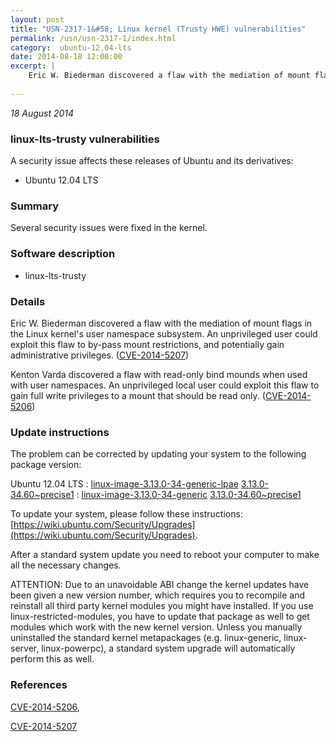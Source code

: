 ```yaml
---
layout: post
title: "USN-2317-1&#58; Linux kernel (Trusty HWE) vulnerabilities"
permalink: /usn/usn-2317-1/index.html
category:  ubuntu-12.04-lts
date: 2014-08-18 12:00:00
excerpt: |
    Eric W. Biederman discovered a flaw with the mediation of mount flags in the Linux kernel&#39;s user namespace subsystem. An unprivileged user could exploit this flaw to by-pass mount restrictions, and potentially gain administrative privileges. ([CVE-2014-5207](http://people.ubuntu.com/~ubuntu-security/cve/CVE-2014-5207))
    
--- 
```

 
 

*18 August 2014*

### linux-lts-trusty vulnerabilities

A security issue affects these releases of Ubuntu and its derivatives:

* Ubuntu 12.04 LTS

### Summary

Several security issues were fixed in the kernel. 

### Software description

* linux-lts-trusty 

### Details

Eric W. Biederman discovered a flaw with the mediation of mount flags in the Linux kernel&#39;s user namespace subsystem. An unprivileged user could exploit this flaw to by-pass mount restrictions, and potentially gain administrative privileges. ([CVE-2014-5207](http://people.ubuntu.com/~ubuntu-security/cve/CVE-2014-5207))

Kenton Varda discovered a flaw with read-only bind mounds when used with user namespaces. An unprivileged local user could exploit this flaw to gain full write privileges to a mount that should be read only. ([CVE-2014-5206](http://people.ubuntu.com/~ubuntu-security/cve/CVE-2014-5206)) 

### Update instructions

The problem can be corrected by updating your system to the following package version:

Ubuntu 12.04 LTS
 : [linux-image-3.13.0-34-generic-lpae](https://launchpad.net/ubuntu/+source/linux-lts-trusty) <span> [3.13.0-34.60~precise1](https://launchpad.net/ubuntu/+source/linux-lts-trusty/3.13.0-34.60~precise1) </span> 
 : [linux-image-3.13.0-34-generic](https://launchpad.net/ubuntu/+source/linux-lts-trusty) <span> [3.13.0-34.60~precise1](https://launchpad.net/ubuntu/+source/linux-lts-trusty/3.13.0-34.60~precise1) </span> 

To update your system, please follow these instructions: [https://wiki.ubuntu.com/Security/Upgrades](https://wiki.ubuntu.com/Security/Upgrades).

After a standard system update you need to reboot your computer to make all the necessary changes.

ATTENTION: Due to an unavoidable ABI change the kernel updates have been given a new version number, which requires you to recompile and reinstall all third party kernel modules you might have installed. If you use linux-restricted-modules, you have to update that package as well to get modules which work with the new kernel version. Unless you manually uninstalled the standard kernel metapackages (e.g. linux-generic, linux-server, linux-powerpc), a standard system upgrade will automatically perform this as well. 

### References

 
 [CVE-2014-5206](http://people.ubuntu.com/~ubuntu-security/cve/CVE-2014-5206), 

 [CVE-2014-5207](http://people.ubuntu.com/~ubuntu-security/cve/CVE-2014-5207)
 

